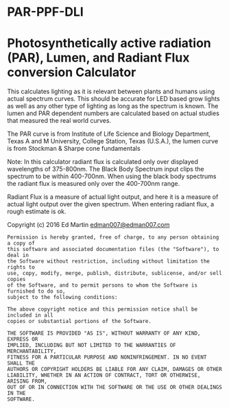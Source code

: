 # PAR-PPF-DLI

# Photosynthetically active radiation (PAR), Lumen, and Radiant Flux conversion Calculator

This calculates lighting as it is relevant between plants and humans using actual spectrum curves. This should be accurate for LED based grow lights as well as any other type of lighting as long as the spectrum is known. The lumen and PAR dependent numbers are calculated based on actual studies that measured the real world curves. 

The PAR curve is from Institute of Life Science and Biology Department, Texas A and M University, College Station, Texas (U.S.A.), the lumen curve is from Stockman & Sharpe cone fundamentals

Note: In this calculator radiant flux is calculated only over displayed wavelengths of 375-800nm. The Black Body Spectrum input clips the spectrum to be within 400-700nm. When using the black body spectrums the radiant flux is measured only over the 400-700nm range.

Radiant Flux is a measure of actual light output, and here it is a measure of actual light output over the given spectrum. When entering radiant flux, a rough estimate is ok. 

Copyright (c) 2016 Ed Martin <edman007@edman007.com> 

    Permission is hereby granted, free of charge, to any person obtaining a copy of 
    this software and associated documentation files (the "Software"), to deal in 
    the Software without restriction, including without limitation the rights to 
    use, copy, modify, merge, publish, distribute, sublicense, and/or sell copies 
    of the Software, and to permit persons to whom the Software is furnished to do so, 
    subject to the following conditions:

	The above copyright notice and this permission notice shall be included in all
	copies or substantial portions of the Software.

	THE SOFTWARE IS PROVIDED "AS IS", WITHOUT WARRANTY OF ANY KIND, EXPRESS OR
	IMPLIED, INCLUDING BUT NOT LIMITED TO THE WARRANTIES OF MERCHANTABILITY,
	FITNESS FOR A PARTICULAR PURPOSE AND NONINFRINGEMENT. IN NO EVENT SHALL THE
	AUTHORS OR COPYRIGHT HOLDERS BE LIABLE FOR ANY CLAIM, DAMAGES OR OTHER
	LIABILITY, WHETHER IN AN ACTION OF CONTRACT, TORT OR OTHERWISE, ARISING FROM,
	OUT OF OR IN CONNECTION WITH THE SOFTWARE OR THE USE OR OTHER DEALINGS IN THE
	SOFTWARE.
